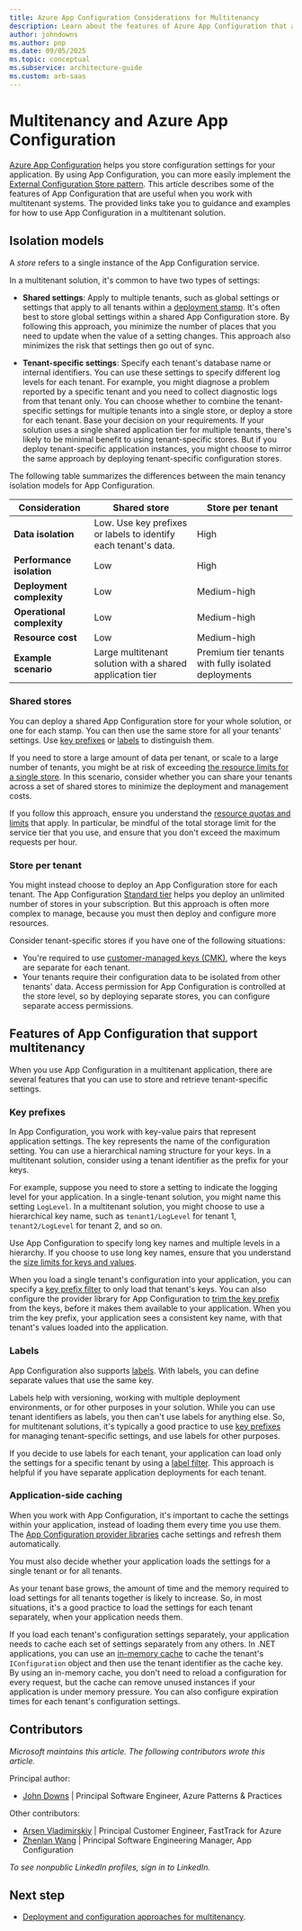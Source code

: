 ```yaml
---
title: Azure App Configuration Considerations for Multitenancy
description: Learn about the features of Azure App Configuration that are useful when working with multitenant systems, and use the provided links for guidance and examples.
author: johndowns
ms.author: pnp
ms.date: 09/05/2025
ms.topic: conceptual
ms.subservice: architecture-guide
ms.custom: arb-saas
---
```


# Multitenancy and Azure App Configuration

[Azure App Configuration](/azure/azure-app-configuration/overview) helps you store configuration settings for your application. By using App Configuration, you can more easily implement the [External Configuration Store pattern](../../../patterns/external-configuration-store.yml). This article describes some of the features of App Configuration that are useful when you work with multitenant systems. The provided links take you to guidance and examples for how to use App Configuration in a multitenant solution.

## Isolation models

A *store* refers to a single instance of the App Configuration service.

In a multitenant solution, it's common to have two types of settings:

- **Shared settings**: Apply to multiple tenants, such as global settings or settings that apply to all tenants within a [deployment stamp](../approaches/overview.md#deployment-stamps-pattern). It's often best to store global settings within a shared App Configuration store. By following this approach, you minimize the number of places that you need to update when the value of a setting changes. This approach also minimizes the risk that settings then go out of sync.

- **Tenant-specific settings**: Specify each tenant's database name or internal identifiers. You can use these settings to specify different log levels for each tenant. For example, you might diagnose a problem reported by a specific tenant and you need to collect diagnostic logs from that tenant only. You can choose whether to combine the tenant-specific settings for multiple tenants into a single store, or deploy a store for each tenant. Base your decision on your requirements. If your solution uses a single shared application tier for multiple tenants, there's likely to be minimal benefit to using tenant-specific stores. But if you deploy tenant-specific application instances, you might choose to mirror the same approach by deploying tenant-specific configuration stores.

The following table summarizes the differences between the main tenancy isolation models for App Configuration.

| Consideration | Shared store | Store per tenant |
|---|---|---|
| **Data isolation** | Low. Use key prefixes or labels to identify each tenant's data. | High |
| **Performance isolation** | Low | High |
| **Deployment complexity** | Low | Medium-high |
| **Operational complexity** | Low | Medium-high |
| **Resource cost** | Low | Medium-high |
| **Example scenario** | Large multitenant solution with a shared application tier | Premium tier tenants with fully isolated deployments |

### Shared stores

You can deploy a shared App Configuration store for your whole solution, or one for each stamp. You can then use the same store for all your tenants' settings. Use [key prefixes](#key-prefixes) or [labels](#labels) to distinguish them.

If you need to store a large amount of data per tenant, or scale to a large number of tenants, you might be at risk of exceeding [the resource limits for a single store](/azure/azure-resource-manager/management/azure-subscription-service-limits#azure-app-configuration). In this scenario, consider whether you can share your tenants across a set of shared stores to minimize the deployment and management costs.

If you follow this approach, ensure you understand the [resource quotas and limits](/azure/azure-resource-manager/management/azure-subscription-service-limits#azure-app-configuration) that apply. In particular, be mindful of the total storage limit for the service tier that you use, and ensure that you don't exceed the maximum requests per hour.

### Store per tenant

You might instead choose to deploy an App Configuration store for each tenant. The App Configuration [Standard tier](/azure/azure-app-configuration/faq#which-app-configuration-tier-should-i-use) helps you deploy an unlimited number of stores in your subscription. But this approach is often more complex to manage, because you must then deploy and configure more resources.

Consider tenant-specific stores if you have one of the following situations:

- You're required to use [customer-managed keys (CMK)](/azure/azure-app-configuration/concept-customer-managed-keys), where the keys are separate for each tenant.
- Your tenants require their configuration data to be isolated from other tenants' data. Access permission for App Configuration is controlled at the store level, so by deploying separate stores, you can configure separate access permissions.

## Features of App Configuration that support multitenancy

When you use App Configuration in a multitenant application, there are several features that you can use to store and retrieve tenant-specific settings.

### Key prefixes

In App Configuration, you work with key-value pairs that represent application settings. The key represents the name of the configuration setting. You can use a hierarchical naming structure for your keys. In a multitenant solution, consider using a tenant identifier as the prefix for your keys.

For example, suppose you need to store a setting to indicate the logging level for your application. In a single-tenant solution, you might name this setting `LogLevel`. In a multitenant solution, you might choose to use a hierarchical key name, such as `tenant1/LogLevel` for tenant 1, `tenant2/LogLevel` for tenant 2, and so on.

Use App Configuration to specify long key names and multiple levels in a hierarchy. If you choose to use long key names, ensure that you understand the [size limits for keys and values](/azure/azure-app-configuration/concept-key-value#keys).

When you load a single tenant's configuration into your application, you can specify a [key prefix filter](/dotnet/api/microsoft.extensions.configuration.azureappconfiguration.azureappconfigurationoptions.select) to only load that tenant's keys. You can also configure the provider library for App Configuration to [trim the key prefix](/dotnet/api/microsoft.extensions.configuration.azureappconfiguration.azureappconfigurationoptions.trimkeyprefix#microsoft-extensions-configuration-azureappconfiguration-azureappconfigurationoptions-trimkeyprefix) from the keys, before it makes them available to your application. When you trim the key prefix, your application sees a consistent key name, with that tenant's values loaded into the application.

### Labels

App Configuration also supports [labels](/azure/azure-app-configuration/concept-key-value#label-keys). With labels, you can define separate values that use the same key.

Labels help with versioning, working with multiple deployment environments, or for other purposes in your solution. While you can use tenant identifiers as labels, you then can't use labels for anything else. So, for multitenant solutions, it's typically a good practice to use [key prefixes](#key-prefixes) for managing tenant-specific settings, and use labels for other purposes.

If you decide to use labels for each tenant, your application can load only the settings for a specific tenant by using a [label filter](/dotnet/api/microsoft.extensions.configuration.azureappconfiguration.azureappconfigurationoptions.select#parameters). This approach is helpful if you have separate application deployments for each tenant.

### Application-side caching

When you work with App Configuration, it's important to cache the settings within your application, instead of loading them every time you use them. The [App Configuration provider libraries](/azure/azure-app-configuration/overview#use-app-configuration) cache settings and refresh them automatically.

You must also decide whether your application loads the settings for a single tenant or for all tenants.

As your tenant base grows, the amount of time and the memory required to load settings for all tenants together is likely to increase. So, in most situations, it's a good practice to load the settings for each tenant separately, when your application needs them.

If you load each tenant's configuration settings separately, your application needs to cache each set of settings separately from any others. In .NET applications, you can use an [in-memory cache](/aspnet/core/performance/caching/memory) to cache the tenant's `IConfiguration` object and then use the tenant identifier as the cache key. By using an in-memory cache, you don't need to reload a configuration for every request, but the cache can remove unused instances if your application is under memory pressure. You can also configure expiration times for each tenant's configuration settings.

## Contributors

*Microsoft maintains this article. The following contributors wrote this article.*

Principal author:

- [John Downs](https://www.linkedin.com/in/john-downs/) | Principal Software Engineer, Azure Patterns & Practices

Other contributors:

- [Arsen Vladimirskiy](https://www.linkedin.com/in/arsenv) | Principal Customer Engineer, FastTrack for Azure
- [Zhenlan Wang](https://www.linkedin.com/in/zhenlanwang) | Principal Software Engineering Manager, App Configuration

*To see nonpublic LinkedIn profiles, sign in to LinkedIn.*

## Next step

- [Deployment and configuration approaches for multitenancy](../approaches/deployment-configuration.md).

